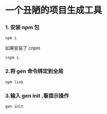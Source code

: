 一个丑陋的项目生成工具
===========
### 1. 安装 npm 包
``` shell
npm i 
```
如果安装了 cnpm
``` shell
cnpm i 
```
### 2.将 gen 命令绑定到全局
``` shell
npm link
```
### 3.输入 gen init ,看提示操作
``` shell
gen init
```